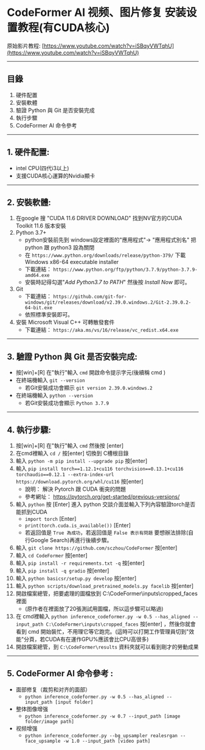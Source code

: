 # CodeFormer AI 视频、图片修复 安装设置教程(有CUDA核心)

原始影片教程: [https://www.youtube.com/watch?v=iSBqyVWTqhU](https://www.youtube.com/watch?v=iSBqyVWTqhU)

-----

## 目錄
1. 硬件配置
2. 安裝軟體
3. 驗證 Python 與 Git 是否安裝完成
4. 執行步驟
5. CodeFormer AI 命令參考

-----

## 1. 硬件配置:
* intel CPU(四代i3以上)
* 支援CUDA核心運算的Nvidia顯卡

-----

## 2. 安裝軟體:
1. 在google 搜 "CUDA 11.6 DRIVER DOWNLOAD" 找到NV官方的CUDA Toolkit 11.6 版本安裝
2. Python 3.7+
	* python安裝前先到 windows設定裡面的"應用程式"-> "應用程式別名" 把 python 跟 python3 設為關閉
	* 在 `https://www.python.org/downloads/release/python-379/` 下載 Windows x86-64 executable installer
	* 下載連結： `https://www.python.org/ftp/python/3.7.9/python-3.7.9-amd64.exe`
	* 安裝時記得勾選"*Add Python3.7 to PATH*" 然後按 *Install Now* 即可。
3. Git 
	* 下載連結： `https://github.com/git-for-windows/git/releases/download/v2.39.0.windows.2/Git-2.39.0.2-64-bit.exe`
	* 依照標準安裝即可。
4. 安裝 Microsoft Visual C++ 可轉散發套件 
	* 下載連結： `https://aka.ms/vs/16/release/vc_redist.x64.exe`

-----

## 3. 驗證 Python 與 Git 是否安裝完成:

* 按[win]+[R] 在"執行"輸入 `cmd` 開啟命令提示字元(後續稱 cmd )
* 在終端機輸入 `git --version`
	* 若Git安裝成功會顯示 `git version 2.39.0.windows.2`
* 在終端機輸入 `python --version`
	* 若Git安裝成功會顯示 `Python 3.7.9`

-----

## 4. 執行步驟:
1. 按[win]+[R] 在"執行"輸入 `cmd` 然後按 [enter]
2. 在cmd裡輸入 `cd /` 按[enter] 切換到 C槽根目錄
3. 輸入 `python -m pip install --upgrade pip` 按[enter] 
4. 輸入 `pip install torch==1.12.1+cu116 torchvision==0.13.1+cu116 torchaudio==0.12.1 --extra-index-url https://download.pytorch.org/whl/cu116` 按[enter]
	* 說明： 解決 Pytorch 跟 CUDA 衝突的問題 
	* 參考網址： https://pytorch.org/get-started/previous-versions/
5. 輸入 `python` 按 [Enter] 進入 python 交談介面並輸入下列內容驗證torch是否能抓到CUDA
	* `import torch` [Enter]
	* `print(torch.cuda.is_available())` [Enter]
	* 若返回值是 `True 為成功`，若返回值是 `False 表示有問題` 要想辦法排除(自行Google Search)再進行後續步驟。
6. 輸入 `git clone https://github.com/sczhou/CodeFormer` 按[enter]
7. 輸入 `cd CodeFormer` 按[enter]
8. 輸入 `pip install -r requirements.txt -q` 按[enter]
9. 輸入 `pip install -q gradio` 按[enter]
10. 輸入 `python basicsr/setup.py develop` 按[enter]
11. 輸入 `python scripts/download_pretrained_models.py facelib` 按[enter]
12. 開啟檔案總管，把要處理的圖檔放到 C:\CodeFormer\inputs\cropped_faces 裡面
	* (原作者在裡面放了20張測試用圖檔，所以這步驟可以略過)
13. 在 cmd裡輸入 `python inference_codeformer.py -w 0.5 --has_aligned --input_path C:\CodeFormer\inputs\cropped_faces` 按[enter] ，然後你就會看到 cmd 開始裝忙，不用理它等它跑完。(這時可以打開工作管理員切到"效能"分頁，若CUDA有在運作GPU%應該會比CPU高很多)
12. 開啟檔案總管，到 `C:\CodeFormer\results` 資料夾就可以看到剛才的勞動成果

-----

## 5. CodeFormer AI 命令參考 :
* 面部修复（裁剪和对齐的面部）
	* `python inference_codeformer.py -w 0.5 --has_aligned --input_path [input folder]`
* 整体图像增强
	* `python inference_codeformer.py -w 0.7 --input_path [image folder/image path]`
* 视频增强
	* `python inference_codeformer.py --bg_upsampler realesrgan --face_upsample -w 1.0 --input_path [video path]`

